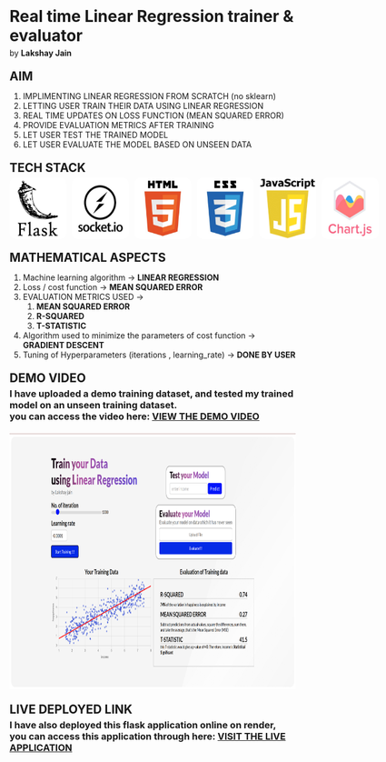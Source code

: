 
<h1 style = "margin: 0; margin-bottom:5px;">Real time Linear Regression trainer & evaluator</h1>
<p style = "margin: 0;margin-bottom:20px;">by <span style = "font-weight:bold">Lakshay Jain<span></p>

<h2 style="margin:0; margin-bottom:5px">AIM</h3>
<ol>
    <li>IMPLIMENTING LINEAR REGRESSION FROM SCRATCH (no sklearn) </li>
    <li>
        LETTING USER TRAIN THEIR DATA USING LINEAR REGRESSION
    </li>
    <li>
        REAL TIME UPDATES ON LOSS FUNCTION (MEAN SQUARED ERROR)
    </li>
    <li>
        PROVIDE EVALUATION METRICS AFTER TRAINING
    </li>
    <li>
        LET USER TEST THE TRAINED MODEL 
    </li>
    <li>
        LET USER EVALUATE THE MODEL BASED ON UNSEEN DATA
    </li>
</ol>

<h2 style="margin:0; margin-bottom:5px; margin-top:20px">TECH STACK</h3>
<div style = "display:flex;gap:10px;justify-content:flex-start;">
        <img style = "width:100px;border-radius:10px;" class = "tech-logo" src = "./static/img/flask.png" />
        <img style = "width:100px;border-radius:10px;" class = "tech-logo" src = "./static/img/socketio.jpg" />
        <img style = "width:100px;border-radius:10px;" class = "tech-logo" src = "./static/img/html.jpg" />
        <img style = "width:100px; border-radius:10px;" class = "tech-logo" src = "./static/img/css.jpg" />
        <img style = "width:100px;border-radius:10px;" class = "tech-logo" src = "./static/img/js.jpg" />
        <img style = "width:100px;border-radius:10px;" class = "tech-logo" src = "./static/img/chartjs.jpg" />
</div>

<h2 style="margin:0; margin-bottom:5px; margin-top:20px">MATHEMATICAL ASPECTS</h3>
<ol>
    <li>
        Machine learning algorithm → <strong> LINEAR REGRESSION </strong>
    </li>
    <li>
        Loss / cost function → <strong> MEAN SQUARED ERROR </strong>
    </li>
    <li>
        <p style = "margin:0" class="" >EVALUATION METRICS USED → </p>
        <ol style = "margin:0">
        <li><strong>MEAN SQUARED ERROR</strong></li>
        <li><strong>R-SQUARED</strong></li>
        <li><strong>T-STATISTIC</strong></li>
        </ol>
    </li>
    <li>
        Algorithm used to minimize the parameters of cost function → <strong>GRADIENT DESCENT</strong> 
    </li>
    <li>
        Tuning of Hyperparameters (iterations , learning_rate) → <strong>DONE BY USER</strong> 
    </li>
</ol>

<h2 style="margin:0; margin-bottom:5px; margin-top:20px">DEMO VIDEO</h3>
<h3 style = "margin: 0;margin-bottom:20px;font-size">I have uploaded a demo training dataset, and tested my trained model on an unseen training dataset. <br> you can access the video here: <span style = "font-weight:bold"><a href = "./static/vid/demo.mp4">VIEW THE DEMO VIDEO</a></h3>
<img width="840" height="450" src="./static/img/demo-thumbnail.png">

<h2 style="margin:0; margin-bottom:5px; margin-top:20px">LIVE DEPLOYED LINK</h3>
<h3 style = "margin: 0;margin-bottom:20px;font-size">I have also deployed this flask application online on render,<br> you can access this application through here: <span style = "font-weight:bold"><a href = "https://gd-iftk.onrender.com/">VISIT THE LIVE APPLICATION</a></h3>
